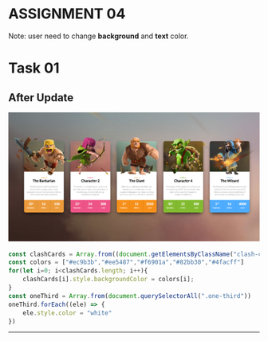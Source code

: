 # **ASSIGNMENT 04**

Note: user need to change **background** and **text** color.

# **Task 01**

## **After Update**
![output image](./assets/Document.png)

```js
const clashCards = Array.from((document.getElementsByClassName("clash-card__unit-stats")))
const colors = ["#ec9b3b","#ee5487","#f6901a","#82bb30","#4facff"]
for(let i=0; i<clashCards.length; i++){
    clashCards[i].style.backgroundColor = colors[i];
}
const oneThird = Array.from(document.querySelectorAll(".one-third"))
oneThird.forEach((ele) => {
    ele.style.color = "white"
})


```
---